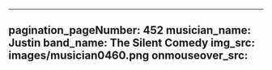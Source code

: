 ------
pagination_pageNumber: 452
musician_name: Justin
band_name: The Silent Comedy
img_src: images/musician0460.png
onmouseover_src: 
------